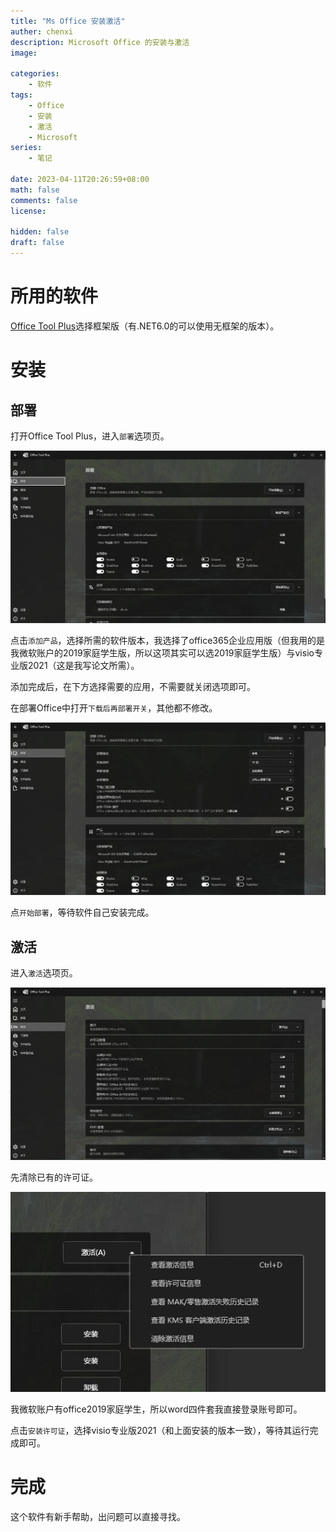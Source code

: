 ```yaml
---
title: "Ms Office 安装激活"
auther: chenxi
description: Microsoft Office 的安装与激活
image: 

categories:
    - 软件
tags:
    - Office
    - 安装
    - 激活
    - Microsoft
series:
    - 笔记

date: 2023-04-11T20:26:59+08:00
math: false
comments: false
license: 

hidden: false
draft: false
---
```

# 所用的软件

[Office Tool Plus](https://otp.landian.vip/zh-cn/)选择框架版（有.NET6.0的可以使用无框架的版本）。

# 安装

## 部署

打开Office Tool Plus，进入`部署`选项页。

![部署选项页](install-page.jpg)

点击`添加产品`，选择所需的软件版本，我选择了office365企业应用版（但我用的是我微软账户的2019家庭学生版，所以这项其实可以选2019家庭学生版）与visio专业版2021（这是我写论文所需）。

添加完成后，在下方选择需要的应用，不需要就关闭选项即可。

在部署Office中打开`下载后再部署开关`，其他都不修改。

![部署配置](install-option.jpg)

点`开始部署`，等待软件自己安装完成。

## 激活

进入`激活`选项页。

![部署选项页](active-page.jpg)

先清除已有的许可证。

![清楚已有许可证](remove-activation.jpg)

我微软账户有office2019家庭学生，所以word四件套我直接登录账号即可。

点击`安装许可证`，选择visio专业版2021（和上面安装的版本一致），等待其运行完成即可。

# 完成

这个软件有新手帮助，出问题可以直接寻找。
